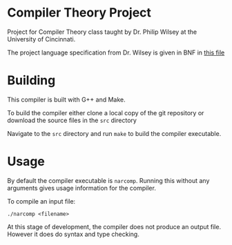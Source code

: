 # Compiler Theory Project

Project for Compiler Theory class taught by Dr. Philip Wilsey at the University of Cincinnati.

The project language specification from Dr. Wilsey is given in BNF in [this file](https://github.com/narayaha/CompilerTheory/blob/master/Language%20Specification.pdf)

# Building

This compiler is built with G++ and Make.

To build the compiler either clone a local copy of the git repository or download the source files in the `src` directory

Navigate to the `src` directory and run `make` to build the compiler executable.

# Usage

By default the compiler executable is `narcomp`. Running this without any arguments gives usage information for the compiler.

To compile an input file:

	./narcomp <filename>

At this stage of development, the compiler does not produce an output file. However it does do syntax and type checking.
